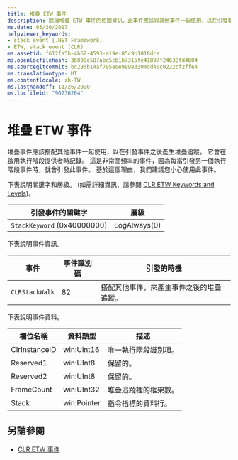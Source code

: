 ```yaml
---
title: 堆疊 ETW 事件
description: 閱讀堆疊 ETW 事件的相關資訊，此事件應該與其他事件一起使用，以在引發事件之後產生堆疊追蹤。
ms.date: 03/30/2017
helpviewer_keywords:
- stack event [.NET Framework]
- ETW, stack event (CLR)
ms.assetid: f612fa5b-4b62-4593-a19e-85c9b1018dce
ms.openlocfilehash: 3b890e587abd5cb1b7315fe41897f24638fd4604
ms.sourcegitcommit: bc293b14af795e0e999e3304dd40c0222cf2ffe4
ms.translationtype: MT
ms.contentlocale: zh-TW
ms.lasthandoff: 11/26/2020
ms.locfileid: "96236204"
---
```

# <a name="stack-etw-event"></a>堆疊 ETW 事件

堆疊事件應該搭配其他事件一起使用，以在引發事件之後產生堆疊追蹤。 它會在啟用執行階段提供者時記錄。 這是非常高頻率的事件，因為每當引發另一個執行階段事件時，就會引發此事件。 基於這個理由，我們建議您小心使用此事件。  
  
 下表說明關鍵字和層級。 (如需詳細資訊，請參閱 [CLR ETW Keywords and Levels](clr-etw-keywords-and-levels.md))。  
  
|引發事件的關鍵字|層級|  
|-----------------------------------|-----------|  
|`StackKeyword` (0x40000000)|LogAlways(0)|  
  
 下表說明事件資訊。  
  
|事件|事件識別碼|引發的時機|  
|-----------|--------------|-----------------|  
|`CLRStackWalk`|82|搭配其他事件，來產生事件之後的堆疊追蹤。|  
  
 下表說明事件資料。  
  
|欄位名稱|資料類型|描述|  
|----------------|---------------|-----------------|  
|ClrInstanceID|win:Uint16|唯一執行階段識別項。|  
|Reserved1|win:UInt8|保留的。|  
|Reserved2|win:UInt8|保留的。|  
|FrameCount|win:UInt32|堆疊追蹤裡的框架數。|  
|Stack|win:Pointer|指令指標的資料行。|  
  
## <a name="see-also"></a>另請參閱

- [CLR ETW 事件](clr-etw-events.md)
